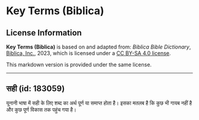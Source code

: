 # Key Terms (Biblica)

## License Information

**Key Terms (Biblica)** is based on and adapted from: _Biblica Bible Dictionary_, [Biblica, Inc.](https://www.biblica.com/), 2023, which is licensed under a [CC BY-SA 4.0 license](https://creativecommons.org/licenses/by-sa/4.0/legalcode.en).

This markdown version is provided under the same license.



--------------------------------

## सही (id: 183059)

यूनानी भाषा में सही के लिए शब्द का अर्थ पूर्ण या समाप्त होता है। इसका मतलब है कि कुछ भी गायब नहीं है और कुछ पूर्ण विकास तक पहुंच गया है।


